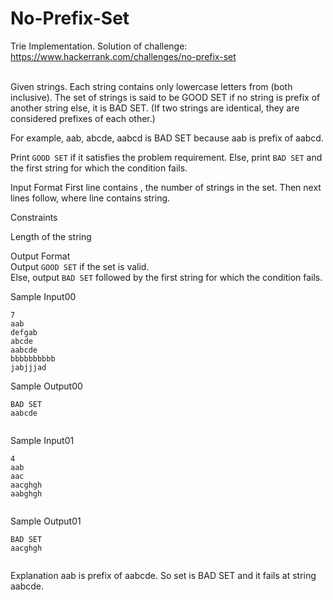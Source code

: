 # No-Prefix-Set
Trie Implementation. Solution of challenge: https://www.hackerrank.com/challenges/no-prefix-set 
<br/><br/>


Given  strings. Each string contains only lowercase letters from (both inclusive). The set of  strings is said to be GOOD SET if no string is prefix of another string else, it is BAD SET. (If two strings are identical, they are considered prefixes of each other.)

For example, aab, abcde, aabcd is BAD SET because aab is prefix of aabcd.

Print ```GOOD SET``` if it satisfies the problem requirement. 
Else, print ```BAD SET``` and the first string for which the condition fails.

Input Format 
First line contains , the number of strings in the set. 
Then next  lines follow, where  line contains  string.

Constraints 
 
 Length of the string 

Output Format <br/>
Output ```GOOD SET``` if the set is valid. <br/>
Else, output ```BAD SET``` followed by the first string for which the condition fails.

Sample Input00

	
~~~~
7
aab
defgab
abcde
aabcde
bbbbbbbbbb
jabjjjad
~~~~
Sample Output00
	
~~~~
BAD SET
aabcde
	
~~~~
Sample Input01
	
~~~~
4
aab
aac
aacghgh
aabghgh
	
~~~~
Sample Output01
	
~~~~
BAD SET
aacghgh
	
~~~~
Explanation 
aab is prefix of aabcde. So set is BAD SET and it fails at string aabcde.

